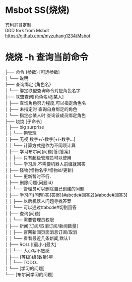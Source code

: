 # Msbot SS(烧烧)
 宾利哥哥定制  
 DDD fork from Msbot  
 https://github.com/myzuhang1234/Msbot

# 烧烧 -h    查询当前命令
├── 命令 {参数} [可选参数]  
│   └── 说明  
├── 查询绑定 {角色名}  
│   └── 绑定联盟查询命令对应角色名字  
├── 联盟查询[角色名/@某人]  
│   ├── 查询角色努力程度,可以指定角色名  
│   ├── 未指定时 查询自身绑定的角色  
│   └── 指定@某人时 查询该成员绑定角色  
├── 烧烧 [子命令]  
│   ├── big surprise  
│   │   └── 狗管理  
│   ├── 无视 数字+/-数字[+/-数字...]  
│   │   └── 计算方式是作为不同项计算  
│   ├── 学习布尔问{问题}答{答案}  
│   │   ├── 只有超级管理员可以使用  
│   │   └── 学习后,不需要机器人前缀就回答  
│   ├── 怪物{怪物名字/怪物id/更新}  
│   │   └── 更新暂时不行.  
│   ├── 删除问题{问题id}  
│   │   └── 管理员可以删除自己创建的问题  
│   ├── 学习问{问题}答{答案}[#abcde#回答2][#abcde#回答3]  
│   │   ├── 以后机器人问题寻找答案  
│   │   └── 可以通过#abcde#切割回答  
│   ├── 查询{问题}  
│   │   └── 需要管理员权限  
│   ├── 新闻[订阅/取消订阅/新闻数量]  
│   │   ├── 官网新闻页面消息订阅/取消  
│   │   └── 看看最近几条新闻,默认1  
│   ├── ROLL[[最小-]最大]  
│   │   └── 大小写不敏感  
│   ├── {等级}级{数量}星  
│   │   └── TODO..  
│   └── [学习的问题]  
└── [布尔问学习的问题]